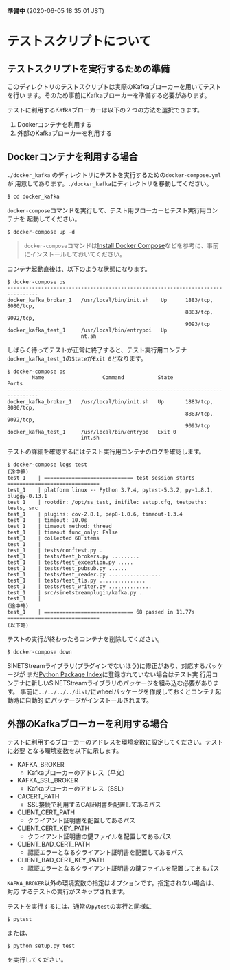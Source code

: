 <!--
Copyright (C) 2020 National Institute of Informatics

Licensed to the Apache Software Foundation (ASF) under one
or more contributor license agreements.  See the NOTICE file
distributed with this work for additional information
regarding copyright ownership.  The ASF licenses this file
to you under the Apache License, Version 2.0 (the
"License"); you may not use this file except in compliance
with the License.  You may obtain a copy of the License at

  http://www.apache.org/licenses/LICENSE-2.0

Unless required by applicable law or agreed to in writing,
software distributed under the License is distributed on an
"AS IS" BASIS, WITHOUT WARRANTIES OR CONDITIONS OF ANY
KIND, either express or implied.  See the License for the
specific language governing permissions and limitations
under the License.
--->

**準備中** (2020-06-05 18:35:01 JST)

# テストスクリプトについて

## テストスクリプトを実行するための準備

このディレクトリのテストスクリプトは実際のKafkaブローカーを用いてテストを行い
ます。そのため事前にKafkaブローカーを準備する必要があります。

テストに利用するKafkaブローカーは以下の２つの方法を選択できます。

1. Dockerコンテナを利用する
1. 外部のKafkaブローカーを利用する

## Dockerコンテナを利用する場合

`./docker_kafka` のディレクトリにテストを実行するための`docker-compose.yml`が
用意してあります。`./docker_kafka`にディレクトリを移動してください。

```
$ cd docker_kafka
```

`docker-compose`コマンドを実行して、テスト用ブローカーとテスト実行用コンテナを
起動してください。

```
$ docker-compose up -d
```

> `docker-compose`コマンドは[Install Docker Compose](https://docs.docker.com/compose/install/)などを参考に、事前にインストールしておいてください。

コンテナ起動直後は、以下のような状態になります。


```
$ docker-compose ps
--------------------------------------------------------------------------------
docker_kafka_broker_1   /usr/local/bin/init.sh    Up      1883/tcp, 8080/tcp,
                                                          8883/tcp, 9092/tcp,
                                                          9093/tcp
docker_kafka_test_1     /usr/local/bin/entrypoi   Up
                        nt.sh
```

しばらく待ってテストが正常に終了すると、テスト実行用コンテナ
`docker_kafka_test_1`の`State`が`Exit 0`となります。

```
$ docker-compose ps
        Name                   Command           State            Ports
--------------------------------------------------------------------------------
docker_kafka_broker_1   /usr/local/bin/init.sh   Up       1883/tcp, 8080/tcp,
                                                          8883/tcp, 9092/tcp,
                                                          9093/tcp
docker_kafka_test_1     /usr/local/bin/entrypo   Exit 0
                        int.sh
```

テストの詳細を確認するにはテスト実行用コンテナのログを確認します。

```
$ docker-compose logs test
(途中略)
test_1    | ============================= test session starts ==============================
test_1    | platform linux -- Python 3.7.4, pytest-5.3.2, py-1.8.1, pluggy-0.13.1
test_1    | rootdir: /opt/ss_test, inifile: setup.cfg, testpaths: tests, src
test_1    | plugins: cov-2.8.1, pep8-1.0.6, timeout-1.3.4
test_1    | timeout: 10.0s
test_1    | timeout method: thread
test_1    | timeout func_only: False
test_1    | collected 68 items
test_1    |
test_1    | tests/conftest.py .
test_1    | tests/test_brokers.py .........
test_1    | tests/test_exception.py .....
test_1    | tests/test_pubsub.py ......
test_1    | tests/test_reader.py .................
test_1    | tests/test_tls.py ...............
test_1    | tests/test_writer.py ..............
test_1    | src/sinetstreamplugin/kafka.py .
test_1    |
(途中略)
test_1    | ============================= 68 passed in 11.77s ==============================
(以下略)
```

テストの実行が終わったらコンテナを削除してください。

```
$ docker-compose down
```

SINETStreamライブラリ(プラグインでないほう)に修正があり、対応するパッケージが
まだ[Python Package Index](https://pypi.org/)に登録されていない場合はテスト実
行用コンテナに新しいSINETStreamライブラリのパッケージを組み込む必要があります。
事前に`../../../../dist/`にwheelパッケージを作成しておくとコンテナ起動時に自動的
にパッケージがインストールされます。

## 外部のKafkaブローカーを利用する場合

テストに利用するブローカーのアドレスを環境変数に設定してください。テストに必要
となる環境変数を以下に示します。

* KAFKA_BROKER
    * Kafkaブローカーのアドレス（平文）
* KAFKA_SSL_BROKER
    * Kafkaブローカーのアドレス（SSL）
* CACERT_PATH
    * SSL接続で利用するCA証明書を配置してあるパス
* CLIENT_CERT_PATH
    * クライアント証明書を配置してあるパス
* CLIENT_CERT_KEY_PATH
    * クライアント証明書の鍵ファイルを配置してあるパス
* CLIENT_BAD_CERT_PATH
    * 認証エラーとなるクライアント証明書を配置してあるパス
* CLIENT_BAD_CERT_KEY_PATH
    * 認証エラーとなるクライアント証明書の鍵ファイルを配置してあるパス

`KAFKA_BROKER`以外の環境変数の指定はオプションです。指定されない場合は、対応
するテストの実行がスキップされます。

テストを実行するには、通常の`pytest`の実行と同様に

```
$ pytest
```

または、

```
$ python setup.py test
```

を実行してください。
